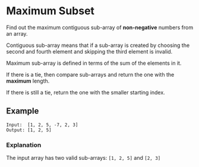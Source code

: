 # Maximum Subset

Find out the maximum contiguous sub-array of **non-negative** numbers from an array.

Contiguous sub-array means that if a sub-array is created by choosing the second and fourth element and skipping the third element is invalid.

Maximum sub-array is defined in terms of the sum of the elements in it.

If there is a tie, then compare sub-arrays and return the one with the **maximum** length.

If there is still a tie, return the one with the smaller starting index.

## Example

```
Input:  [1, 2, 5, -7, 2, 3]
Output: [1, 2, 5]
```

### Explanation
The input array has two valid sub-arrays: `[1, 2, 5]` and `[2, 3]`